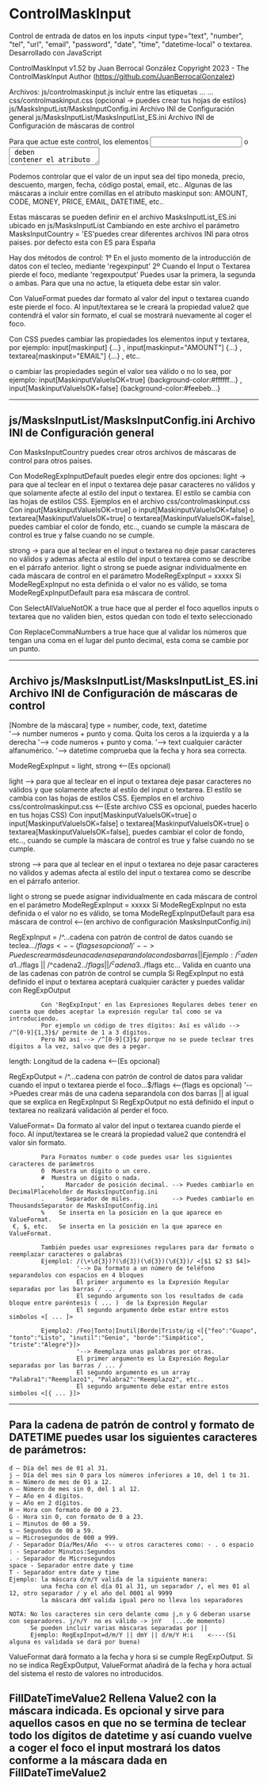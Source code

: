 # ControlMaskInput
Control de entrada de datos en los inputs <input type="text", "number", "tel", "url", "email", "password", "date", "time", "datetime-local" o textarea.
Desarrollado con JavaScript

ControlMaskInput v1.52 by Juan Berrocal González
Copyright 2023 - The ControlMaskInput Author (https://github.com/JuanBerrocalGonzalez)

Archivos:
js/controlmaskinput.js                      incluir entre las etiquetas <head>... <script src="js/controlmaskinput.js"></script> ...</head>
css/controlmaskinput.css                    (opcional -> puedes crear tus hojas de estilos)
js/MasksInputList/MasksInputConfig.ini      Archivo INI de Configuración general
js/MasksInputList/MasksInputList_ES.ini     Archivo INI de Configuración de máscaras de control 


Para que actue este control, los elementos <input> o <textarea> deben contener el atributo maskinput="..."
Ejemplo: <input type="text" class="..." maskinput="MONEY" name="...">
         <textarea class="..." maskinput="EMAILS" name="..."></textarea>

Podemos controlar que el valor de un input sea del tipo moneda, precio, descuento, margen, fecha, código postal, email, etc..
Algunas de las máscaras a incluir entre comillas en el atributo maskinput son: AMOUNT, CODE, MONEY, PRICE, EMAIL, DATETIME, etc..

Estas máscaras se pueden definir en el archivo MasksInputList_ES.ini ubicado en js/MasksInputList
Cambiando en este archivo el parámetro MasksInputCountry = 'ES'puedes crear diferentes archivos INI para otros paises.
por defecto esta con ES para España 

Hay dos métodos de control: 1º En el justo momento de la introducción de datos con el tecleo, mediante 'regexpinput'
                            2º Cuando el Input o Textarea pierde el foco, mediante 'regexpoutput'
                            Puedes usar la primera, la segunda o ambas. Para que una no actue, la etiqueta debe estar sin valor.

Con ValueFormat puedes dar formato al valor del input o textarea cuando este pierde el foco.
Al input/textarea se le creará la propiedad value2 que contendrá el valor sin formato, el cual se mostrará nuevamente al coger el foco.

Con CSS puedes cambiar las propiedades los elementos input y textarea, por ejemplo:
   input[maskinput] {...} ,  input[maskinput="AMOUNT"] {...} ,  textarea[maskinput="EMAIL"] {...} , etc..

o cambiar las propiedades según el valor sea válido o no lo sea, por ejemplo:
   input[MaskinputValueIsOK=true] {background-color:#ffffff...} ,  input[MaskinputValueIsOK=false] {background-color:#feebeb...}

---------------------------------------------------------------------------------------------------------------------------------------------------
js/MasksInputList/MasksInputConfig.ini      Archivo INI de Configuración general
---------------------------------------------------------------------------------------------------------------------------------------------------
Con MasksInputCountry puedes crear otros archivos de máscaras de control para otros paises.

Con ModeRegExpInputDefault puedes elegir entre dos opciones:
light ->  para que al teclear en el input o textarea deje pasar caracteres no válidos y que solamente afecte al estilo del input o textarea.
          El estilo se cambia con las hojas de estilos CSS. Ejemplos en el archivo css/controlmaskinput.css
          Con input[MaskinputValueIsOK=true] o input[MaskinputValueIsOK=false] o textarea[MaskinputValueIsOK=true] o textarea[MaskinputValueIsOK=false],
          puedes cambiar el color de fondo, etc.., cuando se cumple la máscara de control es true y false cuando no se cumple.
           
strong -> para que al teclear en el input o textarea no deje pasar caracteres no válidos y ademas afecta al estilo del input o textarea como
          se describe en el párrafo anterior.
light o strong se puede asignar individualmente en cada máscara de control en el parámetro ModeRegExpInput = xxxxx
Si ModeRegExpInput no esta definida o el valor no es válido, se toma ModeRegExpInputDefault para esa máscara de control.

Con SelectAllValueNotOK a true hace que al perder el foco aquellos inputs o textarea que no validen bien, estos quedan con todo el texto seleccionado

Con ReplaceCommaNumbers a true hace que al validar los números que tengan una coma en el lugar del punto decimal, esta coma se cambie por un punto.

---------------------------------------------------------------------------------------------------------------------------------------------------
Archivo js/MasksInputList/MasksInputList_ES.ini     Archivo INI de Configuración de máscaras de control
---------------------------------------------------------------------------------------------------------------------------------------------------
[Nombre de la máscara] 
type = number, code, text, datetime    
     '--> number numeros + punto y coma. Quita los ceros a la izquierda y a la derecha
     '--> code  numeros + punto y coma.
     '--> text  cualquier carácter alfanumérico.
     '--> datetime comprueba que la fecha y hora sea correcta.

ModeRegExpInput = light, strong   <--(Es opcional)
             
   light -->  para que al teclear en el input o textarea deje pasar caracteres no válidos y que solamente afecte al estilo del input o textarea.
              El estilo se cambia con las hojas de estilos CSS. Ejemplos en el archivo css/controlmaskinput.css <--(Este archivo CSS es opcional, puedes hacerlo en tus hojas CSS)
              Con input[MaskinputValueIsOK=true] o input[MaskinputValueIsOK=false] o textarea[MaskinputValueIsOK=true] o textarea[MaskinputValueIsOK=false],
              puedes cambiar el color de fondo, etc.., cuando se cumple la máscara de control es true y false cuando no se cumple.
              
   strong --> para que al teclear en el input o textarea no deje pasar caracteres no válidos y ademas afecta al estilo del input o textarea como
              se describe en el párrafo anterior.

   light o strong se puede asignar individualmente en cada máscara de control en el parámetro ModeRegExpInput = xxxxx
   Si ModeRegExpInput no esta definida o el valor no es válido, se toma ModeRegExpInputDefault para esa máscara de control <--(en archivo de configuración MasksInputConfig.ini)
   
   
RegExpInput = /^...cadena con patrón de control de datos cuando se teclea...$/flags <--(flags es opcional)
            '-->Puedes crear más de una cadena separandola con dos barras ||
             Ejemplo: /^cadena1..$/flags || /^cadena2..$/flags || /^cadena3..$/flags  etc...
             Valida en cuanto una de las cadenas con patrón de control se cumpla
             Si RegExpInput no está definido el input o textarea aceptará cualquier carácter y puedes validar con RegExpOutput

             Con 'RegExpInput' en las Expresiones Regulares debes tener en cuenta que debes aceptar la expresión regular tal como se va introduciendo. 
             Por ejemplo un código de tres dígitos: Así es válido --> /^[0-9]{1,3}$/ permite de 1 a 3 dígitos. 
             Pero NO así --> /^[0-9]{3}$/ porque no se puede teclear tres dígitos a la vez, salvo que des a pegar.

length: Longitud de la cadena <--(Es opcional)

RegExpOutput = /^...cadena con patrón de control de datos para validar cuando el input o textarea pierde el foco...$/flags <--(flags es opcional) 
             '-->Puedes crear más de una cadena separandola con dos barras || al igual que se explica en RegExpInput
             Si RegExpOutput no está definido el input o textarea no realizará validación al perder el foco.

ValueFormat= Da formato al valor del input o textarea cuando pierde el foco.
             Al input/textarea se le creará la propiedad value2 que contendrá el valor sin formato.

             Para Formatos number o code puedes usar los siguientes caracteres de parámetros              
             0	Muestra un dígito o un cero.
             #	Muestra un dígito o nada. 
             ,  	Marcador de posición decimal. --> Puedes cambiarlo en DecimalPlaceholder de MasksInputConfig.ini
             .  	Separador de miles.           --> Puedes cambiarlo en ThousandsSeparator de MasksInputConfig.ini
             %    Se inserta en la posición en la que aparece en ValueFormat.
     €, $, etc.   Se inserta en la posición en la que aparece en ValueFormat.

             También puedes usar expresiones regulares para dar formato o reemplazar caracteres o palabras
             Ejemplo1: /(\+\d{3})?(\d{3})(\d{3})(\d{3})/ <[$1 $2 $3 $4]>  
                       '--> Da formato a un número de teléfono separandolos con espacios en 4 bloques 
                       El primer argumento es la Expresión Regular separadas por las barras / ... /
                       El segundo argumento son los resultados de cada bloque entre paréntesis ( ... )  de la Expresión Regular
                       El segundo argumento debe estar entre estos simbolos <[ ... ]>

             Ejemplo2: /Feo|Tonto|Inutil|Borde|Triste/ig <[{"feo":"Guapo", "tonto":"Listo", "inutil":"Genio", "borde":"Simpático", "triste":"Alegre"}]>
                       '--> Reemplaza unas palabras por otras.
                       El primer argumento es la Expresión Regular separadas por las barras / ... /
                       El segundo argumento es un array "Palabra1":"Reemplazo1", "Palabra2":"Reemplazo2", etc.. 
                       El segundo argumento debe estar entre estos simbolos <[{ ... }]>

---------------------------------------------------------------------------------------------------------------------------------------------------
Para la cadena de patrón de control y formato de DATETIME puedes usar los siguientes caracteres de parámetros:
---------------------------------------------------------------------------------------------------------------------------------------------------
    d – Día del mes de 01 al 31.
    j – Día del mes sin 0 para los números inferiores a 10, del 1 to 31.
    m – Número de mes de 01 a 12.
    n – Número de mes sin 0, del 1 al 12.
    Y – Año en 4 dígitos.
    y – Año en 2 dígitos.
    H – Hora con formato de 00 a 23.
    G - Hora sin 0, con formato de 0 a 23.
    i – Minutos de 00 a 59.
    s – Segundos de 00 a 59. 
    u – Microsegundos de 000 a 999.
    / - Separador Día/Mes/Año  <-- u otros caracteres como: - . o espacio
    : - Separador Minutos:Segundos
    . - Separador de Microsegundos  
    space - Separador entre date y time
    T - Separador entre date y time
    Ejemplo: la máscara d/m/Y valida de la siguiente manera:
             una fecha con el día 01 al 31, un separador /, el mes 01 al 12, otro separador / y el año del 0001 al 9999
             la máscara dmY valida igual pero no lleva los separadores
 
    NOTA: No los caracteres sin cero delante como j,n y G deberan usarse con separadores. j/n/Y  no es válido -> jnY   (...de momento)
          Se pueden incluir varias máscaras separadas por ||
          Ejemplo: RegExpInput=d/m/Y || dmY || d/m/Y H:i    <----(Si alguna es validada se dará por buena)

ValueFormat dará formato a la fecha y hora si se cumple RegExpOutput.
Si no se indica RegExpOutput, ValueFormat añadirá de la fecha y hora actual del sistema el resto de valores no introducidos.

FillDateTimeValue2 Rellena Value2 con la máscara indicada. 
Es opcional y sirve para aquellos casos en que no se termina de teclear todo los dígitos de datetime y así cuando vuelve a coger el foco
el input mostrará los datos conforme a la máscara dada en FillDateTimeValue2
---------------------------------------------------------------------------------------------------------------------------------------------------
